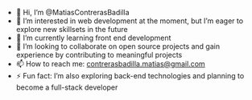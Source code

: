 - 👋 Hi, I’m @MatiasContrerasBadilla
- 👀 I’m interested in web development at the moment, but I’m eager to explore new skillsets in the future
- 🌱 I’m currently learning front end development
- 💞️ I’m looking to collaborate on open source projects and gain experience by contributing to meaningful projects
- 📫 How to reach me: contrerasbadilla.matias@gmail.com
- ⚡ Fun fact: I’m also exploring back-end technologies and planning to become a full-stack developer
